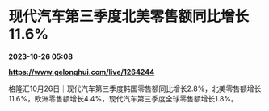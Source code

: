 # 现代汽车第三季度北美零售额同比增长11.6%

**2023-10-26 05:08**

**https://www.gelonghui.com/live/1264244**

格隆汇10月26日｜现代汽车第三季度韩国零售额同比增长2.8%，北美零售额增长11.6%，欧洲零售额增长4.4%，现代汽车第三季度全球零售额增长1.8%。